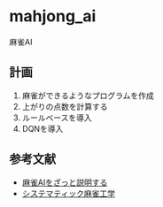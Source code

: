 # mahjong_ai

麻雀AI

## 計画

1. 麻雀ができるようなプログラムを作成
2. 上がりの点数を計算する
3. ルールベースを導入
4. DQNを導入

## 参考文献
* [麻雀AIをざっと説明する](https://qiita.com/kackytw/items/d6a9f9d3ec1765e9f9ca)
* [システマティック麻雀工学](http://totutohoku.b23.coreserver.jp/hp/mjcom.htm)